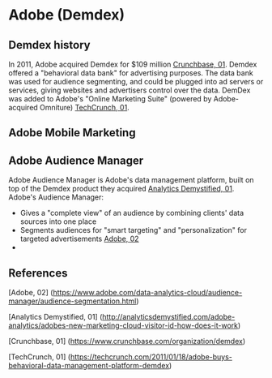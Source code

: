 # Adobe (Demdex)

## Demdex history
In 2011, Adobe acquired Demdex for $109 million [Crunchbase, 01](https://www.crunchbase.com/organization/demdex). Demdex offered a "behavioral data bank" for advertising purposes. The data bank was used for audience segmenting, and could be plugged into ad servers or services, giving websites and advertisers control over the data. DemDex was added to Adobe's "Online Marketing Suite" (powered by Adobe-acquired Omniture) [TechCrunch, 01](https://techcrunch.com/2011/01/18/adobe-buys-behavioral-data-management-platform-demdex).

## Adobe Mobile Marketing  


## Adobe Audience Manager
Adobe Audience Manager is Adobe's data management platform, built on top of the Demdex product they acquired [Analytics Demystified, 01](http://analyticsdemystified.com/adobe-analytics/adobes-new-marketing-cloud-visitor-id-how-does-it-work). Adobe's Audience Manager:

* Gives a "complete view" of an audience by combining clients' data sources into one place 
* Segments audiences for "smart targeting" and "personalization" for targeted advertisements [Adobe, 02](https://www.adobe.com/data-analytics-cloud/audience-manager/audience-segmentation.html)
* 

## References

[Adobe, 02] (https://www.adobe.com/data-analytics-cloud/audience-manager/audience-segmentation.html)  


[Analytics Demystified, 01] (http://analyticsdemystified.com/adobe-analytics/adobes-new-marketing-cloud-visitor-id-how-does-it-work)  

[Crunchbase, 01] (https://www.crunchbase.com/organization/demdex)  

[TechCrunch, 01] (https://techcrunch.com/2011/01/18/adobe-buys-behavioral-data-management-platform-demdex)  
